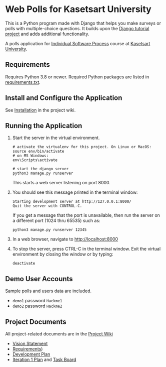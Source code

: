 # Web Polls for Kasetsart University
This is a Python program made with Django that helps you make surveys or polls with multiple-choice questions. It builds upon the [Django tutorial project][django-tutorial] and adds additional functionality.

A polls application for [Individual Software Process](https://cpske.github.io/ISP) course at [Kasetsart University](https://ku.ac.th).

## Requirements

Requires Python 3.8 or newer.  Required Python packages are listed in [requirements.txt](./requirements.txt). 

## Install and Configure the Application

See [Installation](../../wiki/Installation) in the project wiki.


## Running the Application

1. Start the server in the virtual environment. 
   ```
   # activate the virtualenv for this project. On Linux or MacOS:
   source env/bin/activate
   # on MS Windows:
   env\Scripts\activate

   # start the django server
   python3 manage.py runserver
   ```
   This starts a web server listening on port 8000.

2. You should see this message printed in the terminal window:
   ```
   Starting development server at http://127.0.0.1:8000/
   Quit the server with CONTROL-C.
   ```
   If you get a message that the port is unavailable, then run the server on a different port (1024 thru 65535) such as:
   ```
   python3 manage.py runserver 12345
   ```

3. In a web browser, navigate to <http://localhost:8000>

4. To stop the server, press CTRL-C in the terminal window. Exit the virtual environment by closing the window or by typing:
   ```
   deactivate
   ```

## Demo User Accounts

Sample polls and users data are included. 

* `demo1` password `Hackme1`
* `demo2` password `Hackme2`

## Project Documents

All project-related documents are in the [Project Wiki](../../wiki/Home)

- [Vision Statement](https://github.com/tnnpp/ku-polls/wiki/Vision-Statement)
- [Requirements](https://github.com/tnnpp/ku-polls/wiki/Requirements))
- [Development Plan](https://github.com/tnnpp/ku-polls/wiki/Development-Plan)
- [Iteration 1 Plan](https://github.com/tnnpp/ku-polls/wiki/Iteration-1-Plan) and [Task Board](../../projects/1)

[django-tutorial]: https://docs.djangoproject.com/en/3.1/intro/tutorial01/
